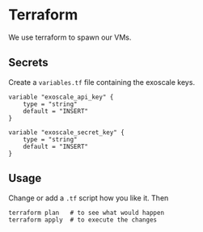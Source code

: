 # Terraform

We use terraform to spawn our VMs.


## Secrets
Create a `variables.tf` file containing the exoscale keys.
```
variable "exoscale_api_key" {
    type = "string"
    default = "INSERT"
}

variable "exoscale_secret_key" {
    type = "string"
    default = "INSERT"
}
```


## Usage
Change or add a `.tf` script how you like it. Then
```
terraform plan   # to see what would happen
terraform apply  # to execute the changes
```
